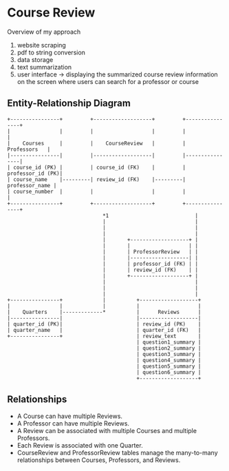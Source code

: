 # Course Review

Overview of my approach

1. website scraping
2. pdf to string conversion
3. data storage
4. text summarization
5. user interface -> displaying the summarized course review information on the
   screen where users can search for a professor or course

## Entity-Relationship Diagram

```
+----------------+         +-------------------+         +----------------+
|                |         |                   |         |                |
|    Courses     |         |    CourseReview   |         |   Professors   |
|----------------|         |-------------------|         |----------------|
| course_id (PK) |         | course_id (FK)    |         | professor_id (PK)|
| course_name    |---------| review_id (FK)    |---------| professor_name |
| course_number  |         |                   |         |                |
+----------------+         +-------------------+         +----------------+
                               *1                            |
                               |                             |
                               |                             |
                               |                             |
                               |       +-------------------+ |
                               |       |                   | |
                               |       | ProfessorReview   | |
                               |       |-------------------| |
                               |       | professor_id (FK) | |
                               |       | review_id (FK)    | |
                               |       +-------------------+ |
                               |                             |
                               |                             |
                               |                             |
+----------------+             |          +-------------------+
|                |             |          |                   |
|    Quarters    |-------------*          |      Reviews      |
|----------------|                        |-------------------|
| quarter_id (PK)|                        | review_id (PK)    |
| quarter_name   |                        | quarter_id (FK)   |
+----------------+                        | review_text       |
                                          | question1_summary |
                                          | question2_summary |
                                          | question3_summary |
                                          | question4_summary |
                                          | question5_summary |
                                          | question6_summary |
                                          +-------------------+
```

## Relationships

- A Course can have multiple Reviews.
- A Professor can have multiple Reviews.
- A Review can be associated with multiple Courses and multiple Professors.
- Each Review is associated with one Quarter.
- CourseReview and ProfessorReview tables manage the many-to-many relationships
  between Courses, Professors, and Reviews.
